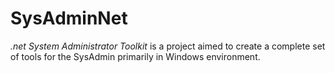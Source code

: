 # SysAdminNet
_.net System Administrator Toolkit_ is a project aimed to create a complete set of tools for the SysAdmin primarily in Windows environment.